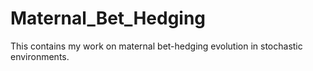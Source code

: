 # Maternal_Bet_Hedging
This contains my work on maternal bet-hedging evolution in stochastic environments.
